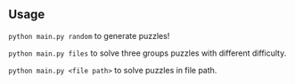 ## Usage

`python main.py random` to generate puzzles!

`python main.py files` to solve three groups puzzles with different difficulty.

`python main.py <file path>` to solve puzzles in file path.
